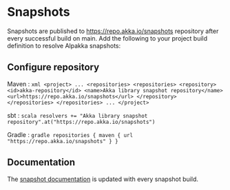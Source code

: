 # Snapshots 


Snapshots are published to https://repo.akka.io/snapshots repository after every successful build on main.
Add the following to your project build definition to resolve Alpakka snapshots:

## Configure repository

Maven
:   ```xml
    <project>
    ...
        <repositories>
          <repositories>
            <repository>
              <id>akka-repository</id>
              <name>Akka library snapshot repository</name>
              <url>https://repo.akka.io/snapshots</url>
            </repository>
          </repositories>
        </repositories>
    ...
    </project>
    ```

sbt
:   ```scala
    resolvers += "Akka library snapshot repository".at("https://repo.akka.io/snapshots")
    ```

Gradle
:   ```gradle
    repositories {
      maven {
        url  "https://repo.akka.io/snapshots"
      }
    }
    ```

## Documentation

The [snapshot documentation](https://doc.akka.io/docs/alpakka/snapshot/) is updated with every snapshot build.

